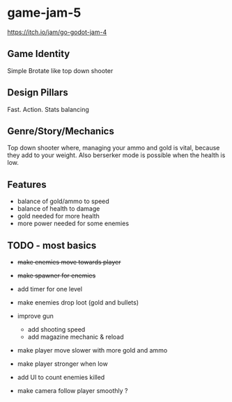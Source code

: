# game-jam-5
https://itch.io/jam/go-godot-jam-4

## Game Identity
Simple Brotate like top down shooter

## Design Pillars
Fast. Action. Stats balancing

## Genre/Story/Mechanics
Top down shooter where, managing your ammo and gold is vital, because they add to your weight. Also berserker mode is possible when the health is low.

## Features
- balance of gold/ammo to speed
- balance of health to damage
- gold needed for more health
- more power needed for some enemies

## TODO - most basics
- ~~make enemies move towards player~~
- ~~make spawner for enemies~~
- add timer for one level
- make enemies drop loot (gold and bullets)
- improve gun
	- add shooting speed
	- add magazine mechanic & reload
- make player move slower with more gold and ammo
- make player stronger when low

- add UI to count enemies killed
- make camera follow player smoothly ?
